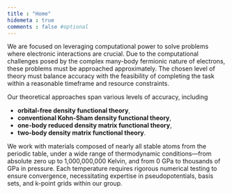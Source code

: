 ```yaml
---
title : "Home"
hidemeta : true
comments : false #optional
---
```


We are focused on leveraging computational power to solve problems where electronic interactions are crucial. Due to the computational challenges posed by the complex many-body fermionic nature of electrons, these problems must be approached approximately. The chosen level of theory must balance accuracy with the feasibility of completing the task within a reasonable timeframe and resource constraints.

Our theoretical approaches span various levels of accuracy, including 
- __orbital-free density functional theory__, 
- __conventional Kohn-Sham density functional theory__, 
- __one-body reduced density matrix functional theory__, 
- __two-body density matrix functional theory__.

We work with materials composed of nearly all stable atoms from the periodic table, under a wide range of thermodynamic conditions—from absolute zero up to 1,000,000,000 Kelvin, and from 0 GPa to thousands of GPa in pressure. Each temperature requires rigorous numerical testing to ensure convergence, necessitating expertise in pseudopotentials, basis sets, and k-point grids within our group.